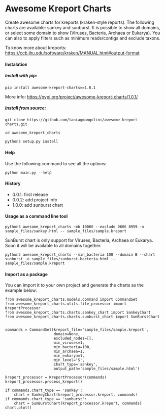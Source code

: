 # Awesome Kreport Charts

Create awesome charts for kreports (kraken-style reports).
The following charts are available: sankey and sunburst.
It is possible to show all domains, or select some domain to show (Viruses, Bacteria, Archaea or Eukarya).
You can also to apply filters such as minimum reads/contigs and exclude taxons.

To know more about kreports: https://ccb.jhu.edu/software/kraken/MANUAL.html#output-format


#### Instalation

##### Install with pip:

```pip install awesome-kreport-charts==1.0.1```

More info: https://pypi.org/project/awesome-kreport-charts/1.0.1/

##### Install from source:

```git clone https://github.com/taniagmangolini/awesome-kreport-charts.git```

```cd awesome_kreport_charts```

```python3 setup.py install```


#### Help

Use the following command to see all the options:

```python main.py --helṕ```


#### History

* 0.0.1: first release
* 0.0.2: add project info
* 1.0.0: add sunburst chart

#### Usage as a command line tool

```python3 awesome_kreport_charts -mb 10000 --exclude 9606 8959 -o sample_files/sankey.html -- sample_files/sample.kreport```

SunBurst chart is only support for Viruses, Bacteria, Archaea or Eukarya. Soon it will be available to all domains together.

```python3 awesome_kreport_charts --min_bacteria 100 --domain B --chart sunburst -o sample_files/sunburst-bacteria.html -- sample_files/sample.kreport```


#### Import as a package

You can import it to your own project and generate the charts as the example below:

```
from awesome_kreport_charts.models.command import CommandSet
from awesome_kreport_charts.utils.file_processor import KreportProcessor
from awesome_kreport_charts.charts.sankey_chart import SankeyChart
from awesome_kreport_charts.charts.sunburst_chart import SunBurstChart


commands = CommandSet(kreport_file='sample_files/sample.kreport',
                      domain=None,
                      excluded_nodes=[],
                      min_viruses=1,
                      min_bacteria=100,
                      min_archaea=1,
                      min_eukarya=1,
                      min_level='S',
                      chart_type='sankey',
                      output_path='sample_files/sample.html')

kreport_processor = KreportProcessor(commands)
kreport_processor.process_kreport()

if commands.chart_type == 'sankey':
    chart = SankeyChart(kreport_processor.kreport, commands)
if commands.chart_type == 'sunburst':
    chart = SunBurstChart(kreport_processor.kreport, commands)
chart.plot()
```